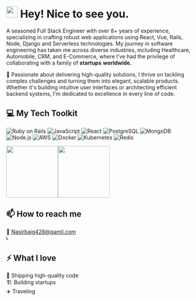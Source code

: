 <h1><img src="https://emojis.slackmojis.com/emojis/images/1531849430/4246/blob-sunglasses.gif?1531849430" width="30"/> Hey! Nice to see you.</h1> 

A seasoned Full Stack Engineer with over 8+ years of experience, specializing in crafting robust web applications using React, Vue, Rails, Node, Django and Serverless technologies. My journey in software engineering has taken me across diverse industries, including Healthcare, Automobile, CRM, and E-Commerce, where I've had the privilege of collaborating with a family of **startups** **worldwide.**

🚀 Passionate about delivering high-quality solutions, I thrive on tackling complex challenges and turning them into elegant, scalable products. Whether it's building intuitive user interfaces or architecting efficient backend systems, I'm dedicated to excellence in every line of code.

## 💻 My Tech Toolkit

![Ruby on Rails](https://img.shields.io/badge/-Ruby_on_Rails-5384DE?logo=ruby) 
![JavaScript](https://img.shields.io/badge/-JavaScript-000?&logo=JavaScript) 
![React](https://img.shields.io/badge/-React-20232A?logo=react) 
![PostgreSQL](https://img.shields.io/badge/-PostgreSQL-316192?logo=postgresql) 
![MongoDB](https://img.shields.io/badge/-MongoDB-4EA94B?logo=mongodb) 
![Node.js](https://img.shields.io/badge/-Node.js-000?&logo=node.js) 
![AWS](https://img.shields.io/badge/-AWS-000?&logo=Amazon-AWS&logoColor=F90) 
![Docker](https://img.shields.io/badge/-Docker-000?&logo=Docker) 
![Kubernetes](https://img.shields.io/badge/-Kubernetes-000?&logo=Kubernetes) 
![Redis](https://img.shields.io/badge/-Redis-000?&logo=Redis) 

<a><img height="137px"  src="https://github-readme-stats.vercel.app/api/?username=kanwartaimoor&hide_title=true&hide_border=true&show_icons=true&include_all_commits=true&count_private=true&line_height=21&text_color=000&icon_color=000&bg_color=0,ea6161,ffc64d,fffc4d,52fa5a&theme=graywhite" /><!-- wi*quL3fcV --><img height="137px"  src="https://github-readme-stats.vercel.app/api/top-langs/?username=kanwartaimoor&hide=html&hide_title=true&hide_border=true&layout=compact&langs_count=6&exclude_repo=comp426,Redventures-Movie-Quotes&text_color=000&icon_color=fff&bg_color=0,52fa5a,4dfcff,c64dff&theme=graywhite" /></a>


## 📫 How to reach me
📩 Nasirbaig428@gamil.com  
📞  

## ⚡ What I love
🚀 Shipping high-quality code   
🏗️ Building startups  
✈️ Traveling  
 


